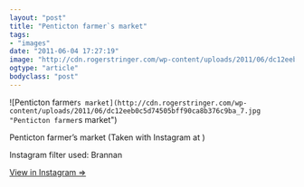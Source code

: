 ```yaml
---
layout: "post"
title: "Penticton farmer`s market"
tags: 
- "images"
date: "2011-06-04 17:27:19"
image: "http://cdn.rogerstringer.com/wp-content/uploads/2011/06/dc12eeb0c5d74505bff90ca8b376c9ba_7.jpg"
ogtype: "article"
bodyclass: "post"
---
```


![Penticton farmer`s market](http://cdn.rogerstringer.com/wp-content/uploads/2011/06/dc12eeb0c5d74505bff90ca8b376c9ba_7.jpg "Penticton farmer`s market")

Penticton farmer’s market (Taken with Instagram at )

Instagram filter used: Brannan

[View in Instagram ⇒](http://instagr.am/p/FLu_L/)